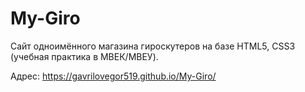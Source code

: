 # My-Giro

Сайт одноимённого магазина гироскутеров на базе HTML5, CSS3 (учебная практика в МВЕК/МВЕУ).

Адрес: https://gavrilovegor519.github.io/My-Giro/
